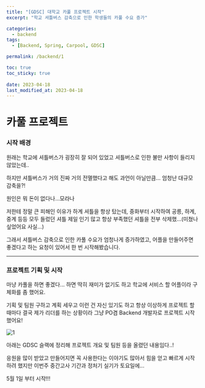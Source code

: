 ```yaml
---
title: "[GDSC] 대학교 카풀 프로젝트 시작"
excerpt: "학교 셔틀버스 감축으로 인한 학생들의 카풀 수요 증가"

categories:
  - backend
tags:
  - [Backend, Spring, Carpool, GDSC]

permalink: /backend/1

toc: true
toc_sticky: true
 
date: 2023-04-18
last_modified_at: 2023-04-18
---
```

# 카풀 프로젝트

### 시작 배경

원래는 학교에 셔틀버스가 굉장히 잘 되어 있었고 셔틀버스로 인한 불만 사항이 들리지 않았는데..

하지만 셔틀버스가 거의 진짜 거의 전멸했다고 해도 과언이 아닐만큼... 엄청난 대규모 감축을?!

원인은 뭐 돈이 없다나...모라나

저한테 정말 큰 피해인 이유가 하계 셔틀을 항상 탔는데, 중화부터 시작하여 공릉, 하계, 중계 등등 모두 들렀던 셔틀 제일 인기 많고 항상 부족했던 셔틀을 전부 삭제했...(미쳤나 싶었어요 사실...)

그래서 셔틀버스 감축으로 인한 카풀 수요가 엄청나게 증가하였고, 어플을 만들어주면 좋겠다고 하는 요청이 있어서 한 번 시작해봤습니다.

---

### 프로젝트 기획 및 시작

마냥 카풀을 하면 좋겠다... 하면 딱히 재미가 없기도 하고 학교에 서비스 할 어플이라 구체화를 좀 했어요.

기획 및 팀원 구하고 계획 세우고 이런 건 자신 있기도 하고 항상 이상하게 프로젝트 할 때마다 결국 제가 리더를 하는 상황이라 그냥 PO겸  Backend 개발자로 프로젝트 시작했어요!

![1](https://jsw6701.github.io/assets/images/posts_img/carpool/1.png)

아래는 GDSC 슬랙에 정리해 프로젝트 개요 및 팀원 등을 올렸던 내용임다..!

응원을 많이 받았고 만들어지면 꼭 사용한다는 이야기도 많아서 힘을 얻고 빠르게 시작하려 했지만 이번주 중간고사 기간과 정처기 실기가 토요일에...

5월 1일 부터 시작!!!

